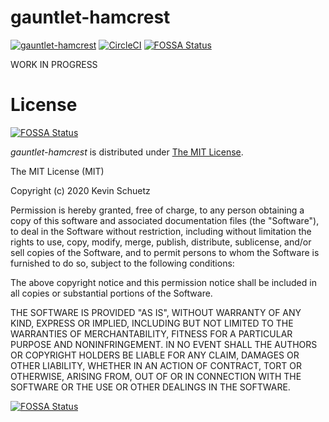 # gauntlet-hamcrest

[![gauntlet-hamcrest](https://img.shields.io/maven-central/v/dev.marksman/gauntlet-hamcrest.svg)](http://search.maven.org/#search%7Cga%7C1%7Cdev.marksman.gauntlet-hamcrest)
[![CircleCI](https://circleci.com/gh/kschuetz/gauntlet-hamcrest.svg?style=svg)](https://circleci.com/gh/kschuetz/gauntlet-hamcrest)
[![FOSSA Status](https://app.fossa.com/api/projects/git%2Bgithub.com%2Fkschuetz%2Fgauntlet-hamcrest.svg?type=shield)](https://app.fossa.com/projects/git%2Bgithub.com%2Fkschuetz%2Fgauntlet-hamcrest?ref=badge_shield)

WORK IN PROGRESS

# <a name="license">License</a>

[![FOSSA Status](https://app.fossa.com/api/projects/git%2Bgithub.com%2Fkschuetz%2Fgauntlet-hamcrest.svg?type=shield)](https://app.fossa.com/projects/git%2Bgithub.com%2Fkschuetz%2Fgauntlet-hamcrest?ref=badge_shield)

*gauntlet-hamcrest* is distributed under [The MIT License](http://choosealicense.com/licenses/mit/).

The MIT License (MIT)

Copyright (c) 2020 Kevin Schuetz

Permission is hereby granted, free of charge, to any person obtaining a copy
of this software and associated documentation files (the "Software"), to deal
in the Software without restriction, including without limitation the rights
to use, copy, modify, merge, publish, distribute, sublicense, and/or sell
copies of the Software, and to permit persons to whom the Software is
furnished to do so, subject to the following conditions:

The above copyright notice and this permission notice shall be included in all
copies or substantial portions of the Software.

THE SOFTWARE IS PROVIDED "AS IS", WITHOUT WARRANTY OF ANY KIND, EXPRESS OR
IMPLIED, INCLUDING BUT NOT LIMITED TO THE WARRANTIES OF MERCHANTABILITY,
FITNESS FOR A PARTICULAR PURPOSE AND NONINFRINGEMENT. IN NO EVENT SHALL THE
AUTHORS OR COPYRIGHT HOLDERS BE LIABLE FOR ANY CLAIM, DAMAGES OR OTHER
LIABILITY, WHETHER IN AN ACTION OF CONTRACT, TORT OR OTHERWISE, ARISING FROM,
OUT OF OR IN CONNECTION WITH THE SOFTWARE OR THE USE OR OTHER DEALINGS IN THE
SOFTWARE.


[![FOSSA Status](https://app.fossa.com/api/projects/git%2Bgithub.com%2Fkschuetz%2Fgauntlet-hamcrest.svg?type=large)](https://app.fossa.com/projects/git%2Bgithub.com%2Fkschuetz%2Fgauntlet-hamcrest?ref=badge_large)